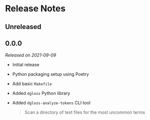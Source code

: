 # Release Notes

## Unreleased

## 0.0.0

*Released on 2021-09-09*

- Initial release

- Python packaging setup using Poetry

- Add basic `Makefile`

- Added `dgloss` Python library

- Added `dgloss-analyze-tokens` CLI tool

  > Scan a directory of text files for the most uncommon terms